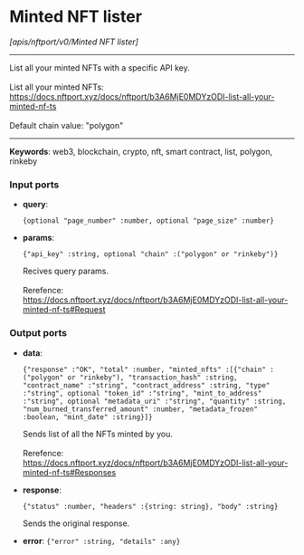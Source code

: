 # Minted NFT lister

_[apis/nftport/v0/Minted NFT lister]_

---

List all your minted NFTs with a specific API key.<br>
<br>
List all your minted NFTs:<br>
https://docs.nftport.xyz/docs/nftport/b3A6MjE0MDYzODI-list-all-your-minted-nf-ts<br>
<br>
Default chain value: "polygon"<br>

---

__Keywords__: web3, blockchain, crypto, nft, smart contract, list, polygon, rinkeby

### Input ports

* __query__: 
    ```
    {optional "page_number" :number, optional "page_size" :number}
    ```


* __params__: 
    ```
    {"api_key" :string, optional "chain" :("polygon" or "rinkeby")}
    ```

    Recives query params.<br>
    <br>
    Rerefence:<br>
    https://docs.nftport.xyz/docs/nftport/b3A6MjE0MDYzODI-list-all-your-minted-nf-ts#Request<br>

### Output ports

* __data__: 
    ```
    {"response" :"OK", "total" :number, "minted_nfts" :[{"chain" :("polygon" or "rinkeby"), "transaction_hash" :string, "contract_name" :"string", "contract_address" :string, "type" :"string", optional "token_id" :"string", "mint_to_address" :"string", optional "metadata_uri" :"string", "quantity" :string, "num_burned_transferred_amount" :number, "metadata_frozen" :boolean, "mint_date" :string}]}
    ```

    Sends list of all the NFTs minted by you.<br>
    <br>
    Rerefence:<br>
    https://docs.nftport.xyz/docs/nftport/b3A6MjE0MDYzODI-list-all-your-minted-nf-ts#Responses<br>


* __response__: 
    ```
    {"status" :number, "headers" :{string: string}, "body" :string}
    ```

    Sends the original response.<br>


* __error__: ` {"error" :string, "details" :any} `

